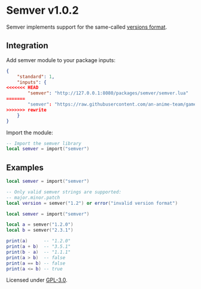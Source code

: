 # Semver v1.0.2

Semver implements support for the same-called [versions format](https://semver.org).

## Integration

Add semver module to your package inputs:

```json
{
    "standard": 1,
    "inputs": {
<<<<<<< HEAD
        "semver": "http://127.0.0.1:8080/packages/semver/semver.lua"
=======
        "semver": "https://raw.githubusercontent.com/an-anime-team/game-integrations/refs/heads/rewrite/packages/semver/semver.luau"
>>>>>>> rewrite
    }
}
```

Import the module:

```lua
-- Import the semver library
local semver = import("semver")
```

## Examples

```lua
local semver = import("semver")

-- Only valid semver strings are supported:
-- major.minor.patch
local version = semver("1.2") or error("invalid version format")
```

```lua
local semver = import("semver")

local a = semver("1.2.0")
local b = semver("2.3.1")

print(a)      -- "1.2.0"
print(a + b)  -- "3.5.1"
print(b - a)  -- "1.1.1"
print(a > b)  -- false
print(a == b) -- false
print(a <= b) -- true
```

Licensed under [GPL-3.0](../../LICENSE).
